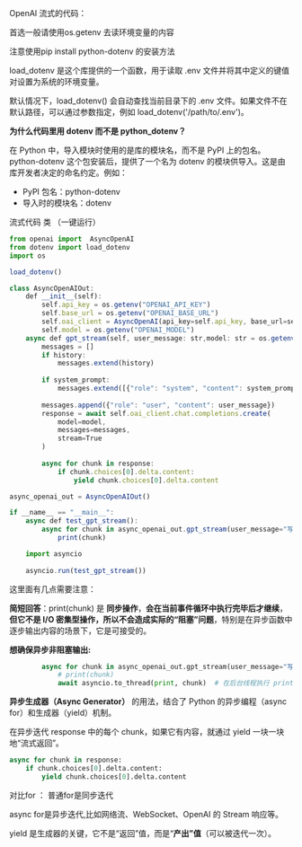 


OpenAI 流式的代码：

首选一般请使用os.getenv 去读环境变量的内容

注意使用pip install python-dotenv 的安装方法

load_dotenv 是这个库提供的一个函数，用于读取 .env 文件并将其中定义的键值对设置为系统的环境变量。

默认情况下，load_dotenv() 会自动查找当前目录下的 .env 文件。如果文件不在默认路径，可以通过参数指定，例如 load_dotenv('/path/to/.env')。

**为什么代码里用 dotenv 而不是 python_dotenv？**

在 Python 中，导入模块时使用的是库的模块名，而不是 PyPI 上的包名。python-dotenv 这个包安装后，提供了一个名为 dotenv 的模块供导入。这是由库开发者决定的命名约定。例如：

- PyPI 包名：python-dotenv
- 导入时的模块名：dotenv

流式代码 类 （一键运行）

```jsx
from openai import  AsyncOpenAI
from dotenv import load_dotenv
import os

load_dotenv()

class AsyncOpenAIOut:
    def __init__(self):
        self.api_key = os.getenv("OPENAI_API_KEY")
        self.base_url = os.getenv("OPENAI_BASE_URL")
        self.oai_client = AsyncOpenAI(api_key=self.api_key, base_url=self.base_url)
        self.model = os.getenv("OPENAI_MODEL")
    async def gpt_stream(self, user_message: str,model: str = os.getenv("OPENAI_MODEL"),history: list[dict] = [],system_prompt: str = "") :
        messages = []
        if history:
            messages.extend(history)
        
        if system_prompt:
            messages.extend([{"role": "system", "content": system_prompt}])
        
        messages.append({"role": "user", "content": user_message})
        response = await self.oai_client.chat.completions.create(
            model=model,
            messages=messages,
            stream=True
        )
        
        async for chunk in response:
            if chunk.choices[0].delta.content:
                yield chunk.choices[0].delta.content

async_openai_out = AsyncOpenAIOut()

if __name__ == "__main__":
    async def test_gpt_stream():
        async for chunk in async_openai_out.gpt_stream(user_message="写300字作文",system_prompt="You are a helpful assistant."):
            print(chunk)

    import asyncio
    
    asyncio.run(test_gpt_stream())

```

这里面有几点需要注意：

**简短回答**：print(chunk) 是 **同步操作**，**会在当前事件循环中执行完毕后才继续**，**但它不是 I/O 密集型操作，所以不会造成实际的“阻塞”问题**，特别是在异步函数中逐步输出内容的场景下，它是可接受的。

**想确保异步非阻塞输出:**

```python
        async for chunk in async_openai_out.gpt_stream(user_message="写300字作文",system_prompt="You are a helpful assistant."):
            # print(chunk)
            await asyncio.to_thread(print, chunk)  # 在后台线程执行 print
```

**异步生成器（Async Generator）** 的用法，结合了 Python 的异步编程（async for）和生成器（yield）机制。

在异步迭代 response 中的每个 chunk，如果它有内容，就通过 yield 一块一块地“流式返回”。

```python
async for chunk in response:
    if chunk.choices[0].delta.content:
        yield chunk.choices[0].delta.content
```

对比for ： 普通for是同步迭代

async for是异步迭代,比如网络流、WebSocket、OpenAI 的 Stream 响应等。

yield 是生成器的关键，它不是“返回”值，而是“**产出”值**（可以被迭代一次）。